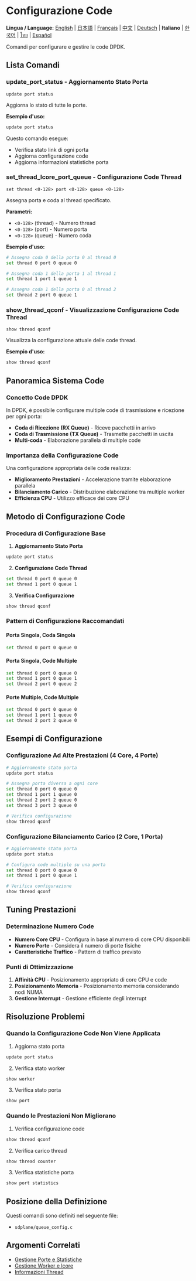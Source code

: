 # Configurazione Code

**Lingua / Language:** [English](../en/queue-configuration.md) | [日本語](../ja/queue-configuration.md) | [Français](../fr/queue-configuration.md) | [中文](../zh/queue-configuration.md) | [Deutsch](../de/queue-configuration.md) | **Italiano** | [한국어](../ko/queue-configuration.md) | [ไทย](../th/queue-configuration.md) | [Español](../es/queue-configuration.md)

Comandi per configurare e gestire le code DPDK.

## Lista Comandi

### update_port_status - Aggiornamento Stato Porta
```
update port status
```

Aggiorna lo stato di tutte le porte.

**Esempio d'uso:**
```bash
update port status
```

Questo comando esegue:
- Verifica stato link di ogni porta
- Aggiorna configurazione code
- Aggiorna informazioni statistiche porta

### set_thread_lcore_port_queue - Configurazione Code Thread
```
set thread <0-128> port <0-128> queue <0-128>
```

Assegna porta e coda al thread specificato.

**Parametri:**
- `<0-128>` (thread) - Numero thread
- `<0-128>` (port) - Numero porta
- `<0-128>` (queue) - Numero coda

**Esempio d'uso:**
```bash
# Assegna coda 0 della porta 0 al thread 0
set thread 0 port 0 queue 0

# Assegna coda 1 della porta 1 al thread 1
set thread 1 port 1 queue 1

# Assegna coda 1 della porta 0 al thread 2
set thread 2 port 0 queue 1
```

### show_thread_qconf - Visualizzazione Configurazione Code Thread
```
show thread qconf
```

Visualizza la configurazione attuale delle code thread.

**Esempio d'uso:**
```bash
show thread qconf
```

## Panoramica Sistema Code

### Concetto Code DPDK
In DPDK, è possibile configurare multiple code di trasmissione e ricezione per ogni porta:

- **Coda di Ricezione (RX Queue)** - Riceve pacchetti in arrivo
- **Coda di Trasmissione (TX Queue)** - Trasmette pacchetti in uscita
- **Multi-coda** - Elaborazione parallela di multiple code

### Importanza della Configurazione Code
Una configurazione appropriata delle code realizza:
- **Miglioramento Prestazioni** - Accelerazione tramite elaborazione parallela
- **Bilanciamento Carico** - Distribuzione elaborazione tra multiple worker
- **Efficienza CPU** - Utilizzo efficace dei core CPU

## Metodo di Configurazione Code

### Procedura di Configurazione Base
1. **Aggiornamento Stato Porta**
```bash
update port status
```

2. **Configurazione Code Thread**
```bash
set thread 0 port 0 queue 0
set thread 1 port 0 queue 1
```

3. **Verifica Configurazione**
```bash
show thread qconf
```

### Pattern di Configurazione Raccomandati

#### Porta Singola, Coda Singola
```bash
set thread 0 port 0 queue 0
```

#### Porta Singola, Code Multiple
```bash
set thread 0 port 0 queue 0
set thread 1 port 0 queue 1
set thread 2 port 0 queue 2
```

#### Porte Multiple, Code Multiple
```bash
set thread 0 port 0 queue 0
set thread 1 port 1 queue 0
set thread 2 port 2 queue 0
```

## Esempi di Configurazione

### Configurazione Ad Alte Prestazioni (4 Core, 4 Porte)
```bash
# Aggiornamento stato porta
update port status

# Assegna porta diversa a ogni core
set thread 0 port 0 queue 0
set thread 1 port 1 queue 0
set thread 2 port 2 queue 0
set thread 3 port 3 queue 0

# Verifica configurazione
show thread qconf
```

### Configurazione Bilanciamento Carico (2 Core, 1 Porta)
```bash
# Aggiornamento stato porta
update port status

# Configura code multiple su una porta
set thread 0 port 0 queue 0
set thread 1 port 0 queue 1

# Verifica configurazione
show thread qconf
```

## Tuning Prestazioni

### Determinazione Numero Code
- **Numero Core CPU** - Configura in base al numero di core CPU disponibili
- **Numero Porte** - Considera il numero di porte fisiche
- **Caratteristiche Traffico** - Pattern di traffico previsto

### Punti di Ottimizzazione
1. **Affinità CPU** - Posizionamento appropriato di core CPU e code
2. **Posizionamento Memoria** - Posizionamento memoria considerando nodi NUMA
3. **Gestione Interrupt** - Gestione efficiente degli interrupt

## Risoluzione Problemi

### Quando la Configurazione Code Non Viene Applicata
1. Aggiorna stato porta
```bash
update port status
```

2. Verifica stato worker
```bash
show worker
```

3. Verifica stato porta
```bash
show port
```

### Quando le Prestazioni Non Migliorano
1. Verifica configurazione code
```bash
show thread qconf
```

2. Verifica carico thread
```bash
show thread counter
```

3. Verifica statistiche porta
```bash
show port statistics
```

## Posizione della Definizione

Questi comandi sono definiti nel seguente file:
- `sdplane/queue_config.c`

## Argomenti Correlati

- [Gestione Porte e Statistiche](port-management.md)
- [Gestione Worker e lcore](worker-lcore-thread-management.md)
- [Informazioni Thread](worker-lcore-thread-management.md)